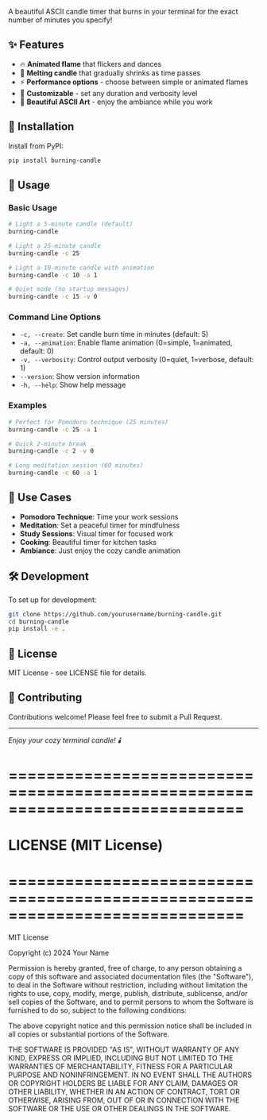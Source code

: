 
A beautiful ASCII candle timer that burns in your terminal for the exact number of minutes you specify!

## ✨ Features

- 🔥 **Animated flame** that flickers and dances
- 📏 **Melting candle** that gradually shrinks as time passes
- ⚡ **Performance options** - choose between simple or animated flames
- 🔧 **Customizable** - set any duration and verbosity level
- 🎨 **Beautiful ASCII Art** - enjoy the ambiance while you work

## 🚀 Installation

Install from PyPI:

```bash
pip install burning-candle
```

## 📖 Usage

### Basic Usage
```bash
# Light a 5-minute candle (default)
burning-candle

# Light a 25-minute candle
burning-candle -c 25

# Light a 10-minute candle with animation
burning-candle -c 10 -a 1

# Quiet mode (no startup messages)
burning-candle -c 15 -v 0
```

### Command Line Options

- `-c, --create`: Set candle burn time in minutes (default: 5)
- `-a, --animation`: Enable flame animation (0=simple, 1=animated, default: 0)
- `-v, --verbosity`: Control output verbosity (0=quiet, 1=verbose, default: 1)
- `--version`: Show version information
- `-h, --help`: Show help message

### Examples

```bash
# Perfect for Pomodoro technique (25 minutes)
burning-candle -c 25 -a 1

# Quick 2-minute break
burning-candle -c 2 -v 0

# Long meditation session (60 minutes)
burning-candle -c 60 -a 1
```

## 🎯 Use Cases

- **Pomodoro Technique**: Time your work sessions
- **Meditation**: Set a peaceful timer for mindfulness
- **Study Sessions**: Visual timer for focused work
- **Cooking**: Beautiful timer for kitchen tasks
- **Ambiance**: Just enjoy the cozy candle animation

## 🛠️ Development

To set up for development:

```bash
git clone https://github.com/yourusername/burning-candle.git
cd burning-candle
pip install -e .
```

## 📝 License

MIT License - see LICENSE file for details.

## 🤝 Contributing

Contributions welcome! Please feel free to submit a Pull Request.

---

*Enjoy your cozy terminal candle! 🕯️*

# =============================================================================
# LICENSE (MIT License)
# =============================================================================
MIT License

Copyright (c) 2024 Your Name

Permission is hereby granted, free of charge, to any person obtaining a copy
of this software and associated documentation files (the "Software"), to deal
in the Software without restriction, including without limitation the rights
to use, copy, modify, merge, publish, distribute, sublicense, and/or sell
copies of the Software, and to permit persons to whom the Software is
furnished to do so, subject to the following conditions:

The above copyright notice and this permission notice shall be included in all
copies or substantial portions of the Software.

THE SOFTWARE IS PROVIDED "AS IS", WITHOUT WARRANTY OF ANY KIND, EXPRESS OR
IMPLIED, INCLUDING BUT NOT LIMITED TO THE WARRANTIES OF MERCHANTABILITY,
FITNESS FOR A PARTICULAR PURPOSE AND NONINFRINGEMENT. IN NO EVENT SHALL THE
AUTHORS OR COPYRIGHT HOLDERS BE LIABLE FOR ANY CLAIM, DAMAGES OR OTHER
LIABILITY, WHETHER IN AN ACTION OF CONTRACT, TORT OR OTHERWISE, ARISING FROM,
OUT OF OR IN CONNECTION WITH THE SOFTWARE OR THE USE OR OTHER DEALINGS IN THE
SOFTWARE.